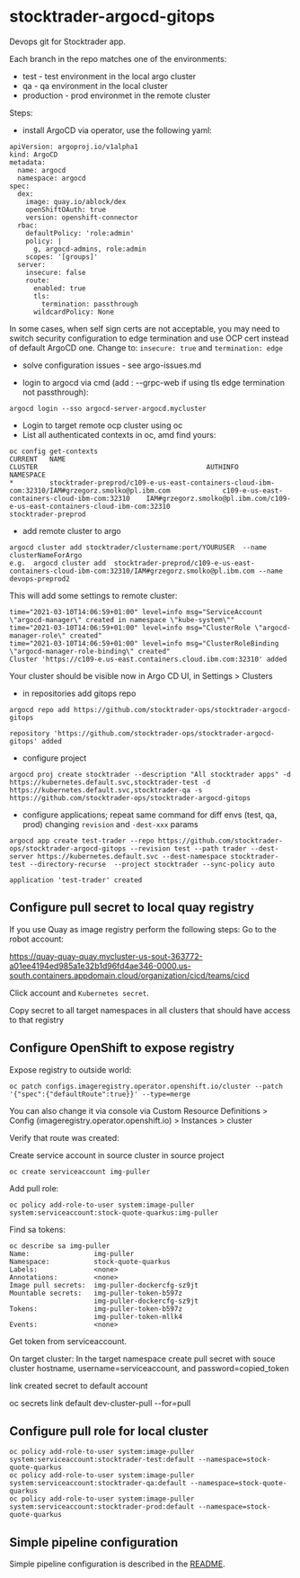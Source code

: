 # stocktrader-argocd-gitops

Devops git for Stocktrader app.

Each branch in the repo matches one of the environments:
- test - test environment in the local argo cluster
- qa - qa environment in the local cluster
- production - prod environmet in the remote cluster

Steps:

- install ArgoCD via operator, use the following yaml:

```
apiVersion: argoproj.io/v1alpha1
kind: ArgoCD
metadata:
  name: argocd
  namespace: argocd
spec: 
  dex:
    image: quay.io/ablock/dex
    openShiftOAuth: true
    version: openshift-connector
  rbac:
    defaultPolicy: 'role:admin'
    policy: |
      g, argocd-admins, role:admin
    scopes: '[groups]'    
  server:
    insecure: false
    route:
      enabled: true
      tls:
        termination: passthrough
      wildcardPolicy: None    
```

In some cases, when self sign certs are not acceptable, you may need to switch security configuration to edge termination and use OCP cert instead of default ArgoCD one. Change to: `insecure: true`  and `termination: edge`

- solve configuration issues - see argo-issues.md

- login to argocd via cmd  (add : --grpc-web if using tls edge termination not passthrough):

```
argocd login --sso argocd-server-argocd.mycluster
```

- Login to target remote ocp cluster using oc
- List all authenticated contexts in oc, amd find yours:
```
oc config get-contexts
CURRENT   NAME                                                                                                         CLUSTER                                          AUTHINFO                                                                                         NAMESPACE
*         stocktrader-preprod/c109-e-us-east-containers-cloud-ibm-com:32310/IAM#grzegorz.smolko@pl.ibm.com             c109-e-us-east-containers-cloud-ibm-com:32310    IAM#grzegorz.smolko@pl.ibm.com/c109-e-us-east-containers-cloud-ibm-com:32310                     stocktrader-preprod
```

- add remote cluster to argo

```
argocd cluster add stocktrader/clustername:port/YOURUSER  --name clusterNameForArgo
e.g.  argocd cluster add  stocktrader-preprod/c109-e-us-east-containers-cloud-ibm-com:32310/IAM#grzegorz.smolko@pl.ibm.com --name devops-preprod2
```
This will add some settings to remote cluster:
```
time="2021-03-10T14:06:59+01:00" level=info msg="ServiceAccount \"argocd-manager\" created in namespace \"kube-system\""
time="2021-03-10T14:06:59+01:00" level=info msg="ClusterRole \"argocd-manager-role\" created"
time="2021-03-10T14:06:59+01:00" level=info msg="ClusterRoleBinding \"argocd-manager-role-binding\" created"
Cluster 'https://c109-e.us-east.containers.cloud.ibm.com:32310' added
```

Your cluster should be visible now in Argo CD UI, in Settings > Clusters


- in repositories add gitops repo

```
argocd repo add https://github.com/stocktrader-ops/stocktrader-argocd-gitops

repository 'https://github.com/stocktrader-ops/stocktrader-argocd-gitops' added
```

- configure project

```
argocd proj create stocktrader --description "All stocktrader apps" -d https://kubernetes.default.svc,stocktrader-test -d https://kubernetes.default.svc,stocktrader-qa -s https://github.com/stocktrader-ops/stocktrader-argocd-gitops
```

- configure applications; repeat same command for diff envs  (test, qa, prod) changing `revision` and `-dest-xxx` params

```
argocd app create test-trader --repo https://github.com/stocktrader-ops/stocktrader-argocd-gitops --revision test --path trader --dest-server https://kubernetes.default.svc --dest-namespace stocktrader-test --directory-recurse  --project stocktrader --sync-policy auto

application 'test-trader' created
```

## Configure pull secret to local quay registry
If you use Quay as image registry perform the following steps:
Go to the robot account: 

https://quay-quay-quay.mycluster-us-sout-363772-a01ee4194ed985a1e32b1d96fd4ae346-0000.us-south.containers.appdomain.cloud/organization/cicd/teams/cicd

Click account and `Kubernetes secret`.

Copy secret to all target namespaces in all clusters that should have access to that registry

## Configure OpenShift to expose registry
Expose registry to outside world:
```
oc patch configs.imageregistry.operator.openshift.io/cluster --patch '{"spec":{"defaultRoute":true}}' --type=merge
```
You can also change it via console via Custom Resource Definitions > Config (imageregistry.operator.openshift.io) > Instances > cluster

Verify that route was created:

Create service account in source cluster in source project
```
oc create serviceaccount img-puller
```
Add pull role:

```
oc policy add-role-to-user system:image-puller system:serviceaccount:stock-quote-quarkus:img-puller
```
Find sa tokens:
```
oc describe sa img-puller
Name:                img-puller
Namespace:           stock-quote-quarkus
Labels:              <none>
Annotations:         <none>
Image pull secrets:  img-puller-dockercfg-sz9jt
Mountable secrets:   img-puller-token-b597z
                     img-puller-dockercfg-sz9jt
Tokens:              img-puller-token-b597z
                     img-puller-token-mllk4
Events:              <none>
```

Get token from serviceaccount.

On target cluster: 
In the target namespace create pull secret with souce cluster hostname, username=serviceaccount, and password=copied_token

link created secret to default account

oc secrets link default dev-cluster-pull --for=pull

## Configure pull role for local cluster

```
oc policy add-role-to-user system:image-puller system:serviceaccount:stocktrader-test:default --namespace=stock-quote-quarkus
oc policy add-role-to-user system:image-puller system:serviceaccount:stocktrader-qa:default --namespace=stock-quote-quarkus
oc policy add-role-to-user system:image-puller system:serviceaccount:stocktrader-prod:default --namespace=stock-quote-quarkus
```


## Simple pipeline configuration
Simple pipeline configuration is described in the [README](pipeline/README.md).
